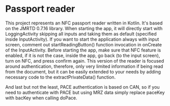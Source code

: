 # Passport reader

This project represents an NFC passport reader written in Kotlin. It's based on the JMRTD 0.7.16 library.
When starting the app, it will directly start with LoggingActivity skipping all inputs and taking them as default (specified inside InputActivity). If you want to start the application always with input screen, comment out startReadingButton() function invocation in onCreate of the InputActivity.
Before starting the app, make sure that NFC feature is enabled, if it is not the case, inside the app, go back (to the input screen), turn on NFC, and press confirm again.
This version of the reader is focused around authentication, therefore, only very limited information if being read from the document, but it can be easily extended to your needs by adding necessary code to the extractPrivateData() function.

And last but not the least, PACE authentication is based on CAN, so if you need to authenticate with PACE but using MRZ data simply replace paceKey with bacKey when calling doPace.
